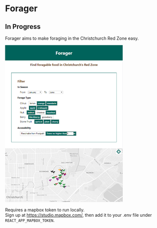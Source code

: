 # Forager
## In Progress

Forager aims to make foraging in the Christchurch Red Zone easy.

<img src="screenshots/mainPage.PNG?raw=true" alt="alt text" width="384.5px" height="512.5px">

Requires a mapbox token to run locally.
<br>Sign up at https://studio.mapbox.com/, then add it to your .env file under `REACT_APP_MAPBOX_TOKEN`.

